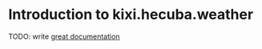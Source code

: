 # Introduction to kixi.hecuba.weather

TODO: write [great documentation](http://jacobian.org/writing/what-to-write/)
